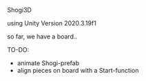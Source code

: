 Shogi3D

using Unity Version 2020.3.19f1

so far, we have a board..

TO-DO:

- animate Shogi-prefab
- align pieces on board with a Start-function 
